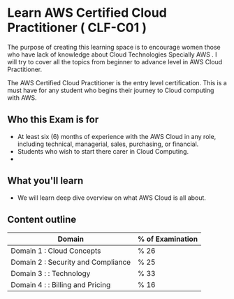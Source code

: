 
# Learn AWS Certified Cloud Practitioner ( CLF-C01 )

The purpose of creating this learning space is to encourage women those who have lack of knowledge about Cloud Technologies Specially AWS .
I will try to  cover all the topics from beginner to advance level in AWS Cloud Practitioner.
 
The AWS Certified Cloud Practitioner is the entry level certification. This is a must have for any student who begins their journey to Cloud computing with AWS. 

## Who this Exam is for

- At least six (6) months of experience with the AWS Cloud in any role, including technical, managerial, sales, purchasing, or financial.
- Students who wish to start there carer in Cloud Computing. 
-
## What you'll learn

- We will learn deep dive overview on what AWS Cloud is all about.

## Content outline

| Domain           | % of Examination                                                              |
| ----------------- | ------------------------------------------------------------------ |
| Domain 1 : Cloud Concepts | % 26 |
| Domain 2 : Security and Compliance | % 25 |
| Domain 3 : : Technology | % 33 |
| Domain 4 : : Billing and Pricing | % 16 |










